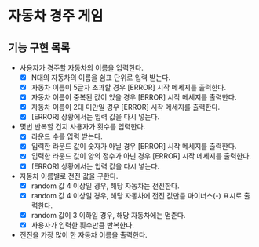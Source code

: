 # 자동차 경주 게임

## 기능 구현 목록

- 사용자가 경주할 자동차의 이름을 입력한다.
    - [x] N대의 자동차의 이름을 쉼표 단위로 입력 받는다.
    - [x] 자동차 이름이 5글자 초과할 경우 [ERROR] 시작 메세지를 출력한다.
    - [x] 자동차 이름이 중복된 값이 있을 경우 [ERROR] 시작 메세지를 출력한다.
    - [x] 자동차 이름이 2대 미만일 경우 [ERROR] 시작 메세지를 출력한다.
    - [x] [ERROR] 상황에서는 입력 값을 다시 넣는다.
- 몇번 반복할 건지 사용자가 횟수를 입력한다.
    - [x] 라운드 수를 입력 받는다.
    - [x] 입력한 라운드 값이 숫자가 아닐 경우 [ERROR] 시작 메세지를 출력한다.
    - [x] 입력한 라운드 값이 양의 정수가 아닌 경우 [ERROR] 시작 메세지를 출력한다.
    - [x] [ERROR] 상황에서는 입력 값을 다시 넣는다.
- 자동차 이름별로 전진 값을 구한다.
    - [x] random 값 4 이상일 경우, 해당 자동차는 전진한다.
    - [x] random 값 4 이상일 경우, 해당 자동차에 전진 값만큼 마이너스(-) 표시로 출력한다.
    - [x] random 값이 3 이하일 경우, 해당 자동차에는 멈춘다.
    - [x] 사용자가 입력한 횟수만큼 반복한다.
- 전진을 가장 많이 한 자동차 이름을 출력한다.